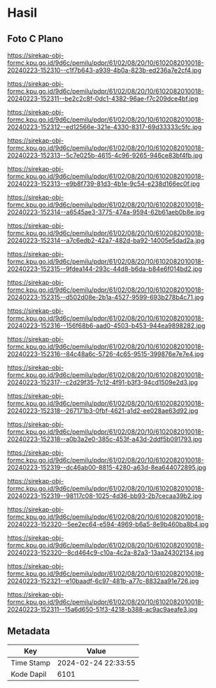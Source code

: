 # Hasil

## Foto C Plano

https://sirekap-obj-formc.kpu.go.id/9d6c/pemilu/pdpr/61/02/08/20/10/6102082010018-20240223-152310--c1f7b643-a939-4b0a-823b-ed236a7e2cf4.jpg

https://sirekap-obj-formc.kpu.go.id/9d6c/pemilu/pdpr/61/02/08/20/10/6102082010018-20240223-152311--be2c2c8f-0dc1-4382-96ae-f7c209dce4bf.jpg

https://sirekap-obj-formc.kpu.go.id/9d6c/pemilu/pdpr/61/02/08/20/10/6102082010018-20240223-152312--ed12566e-321e-4330-8317-69d33333c5fc.jpg

https://sirekap-obj-formc.kpu.go.id/9d6c/pemilu/pdpr/61/02/08/20/10/6102082010018-20240223-152313--5c7e025b-4615-4c96-9265-946ce83bf4fb.jpg

https://sirekap-obj-formc.kpu.go.id/9d6c/pemilu/pdpr/61/02/08/20/10/6102082010018-20240223-152313--e9b8f739-81d3-4b1e-9c54-e238d166ec0f.jpg

https://sirekap-obj-formc.kpu.go.id/9d6c/pemilu/pdpr/61/02/08/20/10/6102082010018-20240223-152314--a6545ae3-3775-474a-9594-62b61aeb0b8e.jpg

https://sirekap-obj-formc.kpu.go.id/9d6c/pemilu/pdpr/61/02/08/20/10/6102082010018-20240223-152314--a7c6edb2-42a7-482d-ba92-14005e5dad2a.jpg

https://sirekap-obj-formc.kpu.go.id/9d6c/pemilu/pdpr/61/02/08/20/10/6102082010018-20240223-152315--9fdea144-293c-44d8-b6da-b84e6f014bd2.jpg

https://sirekap-obj-formc.kpu.go.id/9d6c/pemilu/pdpr/61/02/08/20/10/6102082010018-20240223-152315--d502d08e-2b1a-4527-9599-693b278b4c71.jpg

https://sirekap-obj-formc.kpu.go.id/9d6c/pemilu/pdpr/61/02/08/20/10/6102082010018-20240223-152316--156f68b6-aad0-4503-b453-944ea9898282.jpg

https://sirekap-obj-formc.kpu.go.id/9d6c/pemilu/pdpr/61/02/08/20/10/6102082010018-20240223-152316--84c48a6c-5726-4c65-9515-399876e7e7e4.jpg

https://sirekap-obj-formc.kpu.go.id/9d6c/pemilu/pdpr/61/02/08/20/10/6102082010018-20240223-152317--c2d29f35-7c12-4f91-b3f3-94cd1509e2d3.jpg

https://sirekap-obj-formc.kpu.go.id/9d6c/pemilu/pdpr/61/02/08/20/10/6102082010018-20240223-152318--267171b3-0fbf-4621-a1d2-ee028ae63d92.jpg

https://sirekap-obj-formc.kpu.go.id/9d6c/pemilu/pdpr/61/02/08/20/10/6102082010018-20240223-152318--a0b3a2e0-385c-453f-a43d-2ddf5b091793.jpg

https://sirekap-obj-formc.kpu.go.id/9d6c/pemilu/pdpr/61/02/08/20/10/6102082010018-20240223-152319--dc46ab00-8815-4280-a63d-8ea644072895.jpg

https://sirekap-obj-formc.kpu.go.id/9d6c/pemilu/pdpr/61/02/08/20/10/6102082010018-20240223-152319--98117c08-1025-4d36-bb93-2b7cecaa39b2.jpg

https://sirekap-obj-formc.kpu.go.id/9d6c/pemilu/pdpr/61/02/08/20/10/6102082010018-20240223-152320--5ee2ec64-e594-4969-b6a5-8e9b460ba8b4.jpg

https://sirekap-obj-formc.kpu.go.id/9d6c/pemilu/pdpr/61/02/08/20/10/6102082010018-20240223-152320--8cd464c9-c10a-4c2a-82a3-13aa24302134.jpg

https://sirekap-obj-formc.kpu.go.id/9d6c/pemilu/pdpr/61/02/08/20/10/6102082010018-20240223-152321--e10baadf-6c97-481b-a77c-8832aa91e726.jpg

https://sirekap-obj-formc.kpu.go.id/9d6c/pemilu/pdpr/61/02/08/20/10/6102082010018-20240223-152311--15a6d650-51f3-4218-b388-ac9ac9aeafe3.jpg


## Metadata

| Key        | Value               |
| ---------- | ------------------- |
| Time Stamp | 2024-02-24 22:33:55 |
| Kode Dapil | 6101                |



